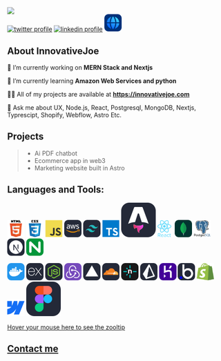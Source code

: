 
<div> 
  <img width="500" align="center" src="https://readme-typing-svg.herokuapp.com?font=inter&weight=500&duration=4000&pause=700&color=027BFE&random=false&width=435&lines=Hi+I'm+Joel;Let's+connect"/>
</div>
<a href="https://twitter.com/articulate_joe" target="_blank" rel="nofollow"><img src="https://skillicons.dev/icons?i=twitter" alt="twitter profile" width="40" height="40" style="max-width: 100%;"></a> 
<a href="https://www.linkedin.com/in/joel-george-web-product-designer-researcher/" target="_blank" rel="nofollow"><img src="https://skillicons.dev/icons?i=linkedin" alt="linkedin profile" width="40" height="40" style="max-width: 100%;"></a> 
<a href="https://innovativejoe.com" target="_blank" rel="nofollow"><img src="https://github.com/InnovativeJoe/InnovativeJoe/blob/main/assets/icons/Website.svg" alt="my website" width="40" height="40" style="max-width: 100%;"></a> 

<!--<p align="left"> <img src="https://komarev.com/ghpvc/?username=innovativejoe&label=Profile%20views&color=0e75b6&style=flat" alt="innovativejoe" /> </p>-->


## About InnovativeJoe

   🔭 I’m currently working on **MERN Stack and Nextjs**
    
   🌱 I’m currently learning **Amazon Web Services and python**
    
   👨‍💻 All of my projects are available at **https://innovativejoe.com**
    
   💬 Ask me about UX, Node.js, React, Postgresql, MongoDB, Nextjs, Typrescipt, Shopify, Webflow, Astro Etc.

## Projects
> - Ai PDF chatbot
> - Ecommerce app in web3
> - Marketing website built in Astro

## Languages and Tools:
<a href="https://www.w3schools.com/html/" target="_blank" rel="nofollow"><img src="https://raw.githubusercontent.com/devicons/devicon/master/icons/html5/html5-original-wordmark.svg" alt="Html5" width="40" height="40" style="max-width: 100%;"></a> <a href="https://www.w3schools.com/css/" target="_blank" rel="nofollow"><img src="https://raw.githubusercontent.com/devicons/devicon/master/icons/css3/css3-original-wordmark.svg" alt="CSS3" width="40" height="40" style="max-width: 100%;"></a> <a href="https://www.w3schools.com/javascript/" target="_blank" rel="nofollow"><img src="https://raw.githubusercontent.com/devicons/devicon/master/icons/javascript/javascript-original.svg" alt="javascript" width="40" height="40" style="max-width: 100%;"></a> <a href="https://aws.amazon.com" target="_blank" rel="nofollow"><img src="https://github.com/tandpfun/skill-icons/blob/main/icons/AWS-Dark.svg" alt="AWS" width="40" height="40" style="max-width: 100%;"></a> <a href="https://tailwindcss.com/" target="_blank" rel="nofollow"><img src="https://github.com/tandpfun/skill-icons/blob/main/icons/TailwindCSS-Dark.svg" alt="tailwind" width="40" height="40" style="max-width: 100%;"></a> <a href="https://www.typescriptlang.org/" target="_blank" rel="nofollow"><img src="https://raw.githubusercontent.com/devicons/devicon/master/icons/typescript/typescript-original.svg" alt="Typescript" width="40" height="40" style="max-width: 100%;"></a> <a href="https://astro.build" target="_blank" rel="nofollow"><img src="https://github.com/InnovativeJoe/InnovativeJoe/blob/4091ea0288ad5ca6fdb0d7fa925c4f63610e5f26/assets/icons/Astro%20icon.svg" alt="Astro"></a><a href="https://react.dev/" target="_blank" rel="nofollow"><img src="https://raw.githubusercontent.com/devicons/devicon/master/icons/react/react-original-wordmark.svg" alt="React" width="40" height="40" style="max-width: 100%;"></a> <a href="https://www.mongodb.com/" target="_blank" rel="nofollow"><img src="https://github.com/tandpfun/skill-icons/blob/main/icons/MongoDB.svg" alt="Mongodb" width="40" height="40" style="max-width: 100%;"></a> <a href ="https://www.postgresql.org/" target="_blank" rel="nofollow"><img src="https://raw.githubusercontent.com/devicons/devicon/master/icons/postgresql/postgresql-original-wordmark.svg" alt="postgresql" width="40" height="40" style="max-width: 100%;"></a> <a href="https://nextjs.org/" target="_blank" rel="nofollow"><img src="https://github.com/tandpfun/skill-icons/blob/main/icons/NextJS-Dark.svg" alt="Nextjs" width="40" height="40" style="max-width: 100%;"></a> <a href="https://nginx.org/en/" target="_blank" rel="nofollow"><img src="https://github.com/tandpfun/skill-icons/blob/main/icons/Nginx.svg" alt="nginx" width="40" height="40" style="max-width: 100%;"></a> 

 <a href="https://www.docker.com/" target="_blank" rel="nofollow"><img src="https://github.com/tandpfun/skill-icons/blob/main/icons/Docker.svg" alt="docker" width="40" height="40" style="max-width: 100%;"></a> <a href ="https://expressjs.com/" target="_blank" rel="nofollow"><img src="https://github.com/tandpfun/skill-icons/blob/main/icons/ExpressJS-Dark.svg" alt="express" width="40" height="40" style="max-width: 100%;"></a> <a href="https://nodejs.org/en" target= "_blank" rel="nofollow"><img src="https://github.com/tandpfun/skill-icons/blob/main/icons/NodeJS-Dark.svg" alt="nodejs" width="40" height="40" style="max-width: 100%;"></a> <a href="https://redux.js.org/" target = "_blank" rel="nofollow"><img src="https://github.com/tandpfun/skill-icons/raw/main/icons/Redux.svg" width="40" height="40" style="max-width: 100%;"></a> <a href="https://vercel.com/" target="_blank" rel="nofollow"><img src = "https://github.com/tandpfun/skill-icons/blob/main/icons/Vercel-Dark.svg" alt="Vercel" width="40" height="40" style="max-width: 100%;"></a> <a href="https://www.cloudflare.com/" target="_blank" rel="nofollow"><img src= "https://github.com/InnovativeJoe/InnovativeJoe/blob/main/assets/icons/cloudflare%20icon.svg" alt="Cloudfare" width="40" height="40" style="max-width: 100%;"></a> <a href="https://www.netlify.com/" target="_blank" rel="nofollow"><img src="https://github.com/InnovativeJoe/InnovativeJoe/blob/main/assets/icons/netlify.svg"  alt="Netlify" width="40" height="40" style="max-width: 100%;"></a> <a href="https://www.prisma.io/" target="_blank" rel="nofollow"><img src="https://github.com/InnovativeJoe/InnovativeJoe/blob/main/assets/icons/prisma%20icon.svg"  alt="Prisma ORM" width="40" height="40" style="max-width: 100%;"></a> <a href="https://www.heroku.com/" target="_blank" rel="nofollow"><img src="https://github.com/tandpfun/skill-icons/blob/main/icons/Heroku.svg" alt="heroku" width="40" height="40" data-canonical-src="https://www.vectorlogo.zone/logos/heroku/heroku-icon.svg" style="max-width: 100%;"></a> <a href="https://www.bubble.io/" target="_blank" rel="nofollow"><img src="https://github.com/InnovativeJoe/InnovativeJoe/blob/main/assets/icons/bubble%20icon.svg"  alt="Bubble no code" width="40" height="40" style="max-width: 100%;"></a> <a href="https://www.shopify.com/" target="_blank" rel="nofollow"><img src="https://github.com/InnovativeJoe/InnovativeJoe/blob/main/assets/icons/Shopify%20icon.svg"  alt="Shopify" width="40" height="40" style="max-width: 100%;"></a> <a href="https://www.webflow.com/" target="_blank" rel="nofollow"><img src="https://github.com/InnovativeJoe/InnovativeJoe/blob/main/assets/icons/Webflow%20icon.svg"  alt="Webflow" width="40" height="40" style="max-width: 100%;"></a> <a href="https://www.figma.com/" target="_blank" rel="nofollow"><img src="https://github.com/InnovativeJoe/InnovativeJoe/blob/4091ea0288ad5ca6fdb0d7fa925c4f63610e5f26/assets/icons/Figma%20icon.svg"  alt="Figma"></a>

[Hover your mouse here to see the zooltip](https://stackoverflow.com/a/71729464/11465149 "This is a tooltip :)")
  
## <a href="https://innovativejoe.com/contact">Contact me</a>

<!--
<p align="left"> <a href="https://github.com/ryo-ma/github-profile-trophy"><img src="https://github-profile-trophy.vercel.app/?username=innovativejoe" alt="innovativejoe" /></a> </p>
<p><img align="left" src="https://github-readme-stats.vercel.app/api/top-langs?username=innovativejoe&show_icons=true&locale=en&layout=compact" alt="innovativejoe" /></p>

<p>&nbsp;<img align="center" src="https://github-readme-stats.vercel.app/api?username=innovativejoe&show_icons=true&locale=en" alt="innovativejoe" /></p>

<p><img align="center" src="https://github-readme-streak-stats.herokuapp.com/?user=innovativejoe&" alt="innovativejoe" /></p>

- 👯 I’m looking to collaborate on ...
- 🤔 I’m looking for help with ...
- ⚡ Fun fact: ...


-->

